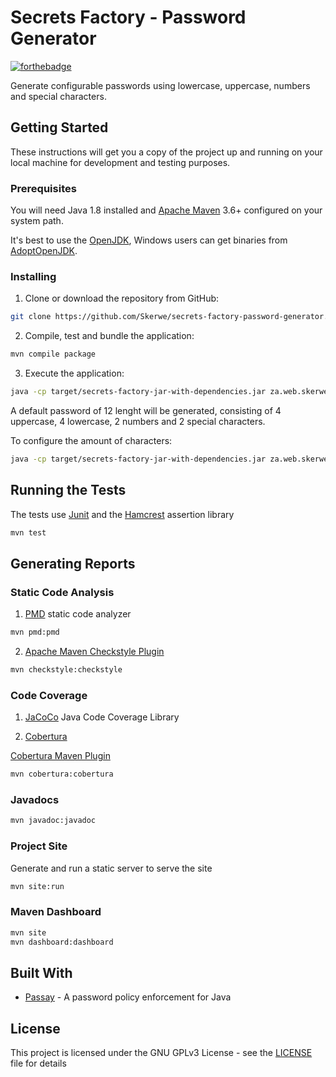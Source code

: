 # Secrets Factory - Password Generator

[![forthebadge](https://forthebadge.com/images/badges/made-with-java.svg)](https://openjdk.java.net/)

Generate configurable passwords using lowercase, uppercase, numbers and special characters.

## Getting Started

These instructions will get you a copy of the project up and running on your local machine for development and testing purposes.

### Prerequisites

You will need Java 1.8 installed and [Apache Maven][maven] 3.6+ configured on your system path.

It's best to use the [OpenJDK][openjdk], Windows users can get binaries from [AdoptOpenJDK][adoptopenjdk].

### Installing

1. Clone or download the repository from GitHub:  

```bash
git clone https://github.com/Skerwe/secrets-factory-password-generator.git
```

2. Compile, test and bundle the application:  

```bash
mvn compile package
```

3. Execute the application:  

```bash
java -cp target/secrets-factory-jar-with-dependencies.jar za.web.skerwe.factory.SecretsFactory
```

A default password of 12 lenght will be generated, consisting of 4 uppercase, 4 lowercase, 2 numbers and 2 special characters.

To configure the amount of characters:

```bash
java -cp target/secrets-factory-jar-with-dependencies.jar za.web.skerwe.factory.SecretsFactory -l 4 -u 3 -d 3 -s 2
```

## Running the Tests

The tests use [Junit][junit5] and the [Hamcrest][hamcrest] assertion library

```bash
mvn test
```

## Generating Reports

### Static Code Analysis

1. [PMD](https://pmd.github.io/) static code analyzer

```bash
mvn pmd:pmd
```

2. [Apache Maven Checkstyle Plugin](http://maven.apache.org/plugins/maven-checkstyle-plugin/)

```bash
mvn checkstyle:checkstyle
```

### Code Coverage

1. [JaCoCo](https://www.eclemma.org/jacoco/) Java Code Coverage Library

2. [Cobertura](https://cobertura.github.io/cobertura/)

[Cobertura Maven Plugin](https://www.mojohaus.org/cobertura-maven-plugin/)

```bash
mvn cobertura:cobertura
```

### Javadocs

```bash
mvn javadoc:javadoc
```

### Project Site

Generate and run a static server to serve the site
```bash
mvn site:run
```

### Maven Dashboard

```bash
mvn site
mvn dashboard:dashboard
```

## Built With

* [Passay](https://github.com/vt-middleware/passay) - A password policy enforcement for Java

## License

This project is licensed under the GNU GPLv3 License - see the [LICENSE](LICENSE) file for details

[openjdk]: https://openjdk.java.net/
[adoptopenjdk]: https://adoptopenjdk.net/
[maven]: https://maven.apache.org/
[junit5]: https://junit.org/junit5/
[hamcrest]: http://hamcrest.org/JavaHamcrest/index
